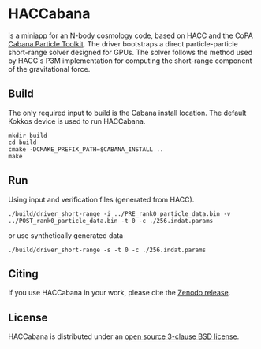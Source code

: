 # HACCabana
is a miniapp for an N-body cosmology code, based on HACC and the CoPA [Cabana Particle Toolkit](https://github.com/ECP-copa/Cabana). The driver bootstraps a direct particle-particle short-range solver designed for GPUs. The solver follows the method used by HACC's P3M implementation for computing the short-range component of the gravitational force.

## Build
The only required input to build is the Cabana install location. The default Kokkos device is used to run HACCabana.
```
mkdir build
cd build
cmake -DCMAKE_PREFIX_PATH=$CABANA_INSTALL ..
make
```

## Run
Using input and verification files (generated from HACC).

``./build/driver_short-range -i ../PRE_rank0_particle_data.bin -v ../POST_rank0_particle_data.bin -t 0 -c ./256.indat.params``

or use synthetically generated data

``./build/driver_short-range -s -t 0 -c ./256.indat.params``

## Citing
If you use HACCabana in your work, please cite the [Zenodo release](https://doi.org/10.5281/zenodo.8411897).

## License
HACCabana is distributed under an [open source 3-clause BSD license](LICENSE).

